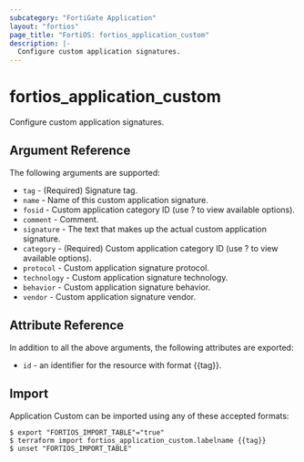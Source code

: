 ```yaml
---
subcategory: "FortiGate Application"
layout: "fortios"
page_title: "FortiOS: fortios_application_custom"
description: |-
  Configure custom application signatures.
---
```


# fortios_application_custom
Configure custom application signatures.

## Argument Reference

The following arguments are supported:

* `tag` - (Required) Signature tag.
* `name` - Name of this custom application signature.
* `fosid` - Custom application category ID (use ? to view available options).
* `comment` - Comment.
* `signature` - The text that makes up the actual custom application signature.
* `category` - (Required) Custom application category ID (use ? to view available options).
* `protocol` - Custom application signature protocol.
* `technology` - Custom application signature technology.
* `behavior` - Custom application signature behavior.
* `vendor` - Custom application signature vendor.


## Attribute Reference

In addition to all the above arguments, the following attributes are exported:
* `id` - an identifier for the resource with format {{tag}}.

## Import

Application Custom can be imported using any of these accepted formats:
```
$ export "FORTIOS_IMPORT_TABLE"="true"
$ terraform import fortios_application_custom.labelname {{tag}}
$ unset "FORTIOS_IMPORT_TABLE"
```

